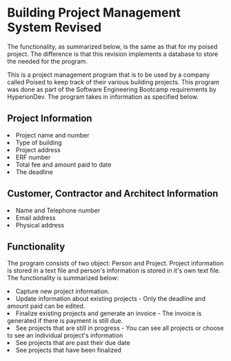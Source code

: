 <h1>Building Project Management System Revised</h1>

The functionality, as summarized below, is the same as that for my poised project. The difference is that this revision implements a database to store the needed for the program.

This is a project management program that is to be used by a company called Poised to keep track of their various building projects. This program was done as part of the Software Engineering Bootcamp requirements by HyperionDev. The program takes in information as specified below.

<h2>Project Information</h2>
 
<li>Project name and number</li>
<li>Type of building</li>
<li>Project address</li>
<li>ERF number</li>
<li>Total fee and amount paid to date</li>
<li>The deadline</li>

<h2>Customer, Contractor and Architect Information</h2>
 
<li>Name and Telephone number</li>
<li>Email address</li>
<li>Physical address</li>
 
<h2>Functionality</h2>

The program consists of two object: Person and Project. Project information is stored in a text file and person's information is stored in it's own text file. The functionality is summarized below:
 
<li>Capture new project information.</li>
<li>Update information about existing projects - Only the deadline and amount paid can be edited.</li>
<li>Finalize existing projects and generate an invoice - The invoice is generated if there is payment is still due.</li>
<li>See projects that are still in progress - You can see all projects or choose to see an individual project's information</li>
<li>See projects that are past their due date</li>
<li>See projects that have been finalized</li>
 
